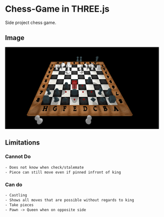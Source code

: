 # Chess-Game in THREE.js
Side project chess game. 

## Image
![ChessGame Image](/ChessGame.png)

## Limitations
### Cannot Do
```
- Does not know when check/stalemate
- Piece can still move even if pinned infront of king
```
### Can do
```
- Castling
- Shows all moves that are possible without regards to king
- Take pieces
- Pawn -> Queen when on opposite side
```

